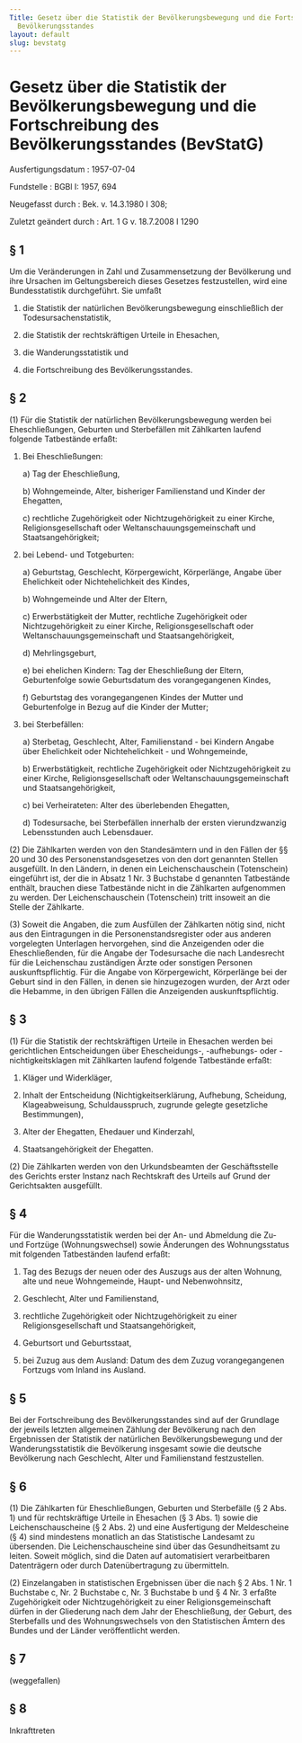 ```yaml
---
Title: Gesetz über die Statistik der Bevölkerungsbewegung und die Fortschreibung des
  Bevölkerungsstandes
layout: default
slug: bevstatg
---
```


# Gesetz über die Statistik der Bevölkerungsbewegung und die Fortschreibung des Bevölkerungsstandes (BevStatG)

Ausfertigungsdatum
:   1957-07-04

Fundstelle
:   BGBl I: 1957, 694

Neugefasst durch
:   Bek. v. 14.3.1980 I 308;

Zuletzt geändert durch
:   Art. 1 G v. 18.7.2008 I 1290


## § 1

Um die Veränderungen in Zahl und Zusammensetzung der Bevölkerung und
ihre Ursachen im Geltungsbereich dieses Gesetzes festzustellen, wird
eine Bundesstatistik durchgeführt. Sie umfaßt

1.  die Statistik der natürlichen Bevölkerungsbewegung einschließlich der
    Todesursachenstatistik,


2.  die Statistik der rechtskräftigen Urteile in Ehesachen,


3.  die Wanderungsstatistik und


4.  die Fortschreibung des Bevölkerungsstandes.





## § 2

(1) Für die Statistik der natürlichen Bevölkerungsbewegung werden bei
Eheschließungen, Geburten und Sterbefällen mit Zählkarten laufend
folgende Tatbestände erfaßt:

1.  Bei Eheschließungen:

    a)  Tag der Eheschließung,


    b)  Wohngemeinde, Alter, bisheriger Familienstand und Kinder der
        Ehegatten,


    c)  rechtliche Zugehörigkeit oder Nichtzugehörigkeit zu einer Kirche,
        Religionsgesellschaft oder Weltanschauungsgemeinschaft und
        Staatsangehörigkeit;





2.  bei Lebend- und Totgeburten:

    a)  Geburtstag, Geschlecht, Körpergewicht, Körperlänge, Angabe über
        Ehelichkeit oder Nichtehelichkeit des Kindes,


    b)  Wohngemeinde und Alter der Eltern,


    c)  Erwerbstätigkeit der Mutter, rechtliche Zugehörigkeit oder
        Nichtzugehörigkeit zu einer Kirche, Religionsgesellschaft oder
        Weltanschauungsgemeinschaft und Staatsangehörigkeit,


    d)  Mehrlingsgeburt,


    e)  bei ehelichen Kindern: Tag der Eheschließung der Eltern, Geburtenfolge
        sowie Geburtsdatum des vorangegangenen Kindes,


    f)  Geburtstag des vorangegangenen Kindes der Mutter und Geburtenfolge in
        Bezug auf die Kinder der Mutter;





3.  bei Sterbefällen:

    a)  Sterbetag, Geschlecht, Alter, Familienstand - bei Kindern Angabe über
        Ehelichkeit oder Nichtehelichkeit - und Wohngemeinde,


    b)  Erwerbstätigkeit, rechtliche Zugehörigkeit oder Nichtzugehörigkeit zu
        einer Kirche, Religionsgesellschaft oder Weltanschauungsgemeinschaft
        und Staatsangehörigkeit,


    c)  bei Verheirateten: Alter des überlebenden Ehegatten,


    d)  Todesursache, bei Sterbefällen innerhalb der ersten vierundzwanzig
        Lebensstunden auch Lebensdauer.







(2) Die Zählkarten werden von den Standesämtern und in den Fällen der
§§ 20 und 30 des Personenstandsgesetzes von den dort genannten Stellen
ausgefüllt. In den Ländern, in denen ein Leichenschauschein
(Totenschein) eingeführt ist, der die in Absatz 1 Nr. 3 Buchstabe d
genannten Tatbestände enthält, brauchen diese Tatbestände nicht in die
Zählkarten aufgenommen zu werden. Der Leichenschauschein (Totenschein)
tritt insoweit an die Stelle der Zählkarte.

(3) Soweit die Angaben, die zum Ausfüllen der Zählkarten nötig sind,
nicht aus den Eintragungen in die Personenstandsregister oder aus
anderen vorgelegten Unterlagen hervorgehen, sind die Anzeigenden oder
die Eheschließenden, für die Angabe der Todesursache die nach
Landesrecht für die Leichenschau zuständigen Ärzte oder sonstigen
Personen auskunftspflichtig. Für die Angabe von Körpergewicht,
Körperlänge bei der Geburt sind in den Fällen, in denen sie
hinzugezogen wurden, der Arzt oder die Hebamme, in den übrigen Fällen
die Anzeigenden auskunftspflichtig.


## § 3

(1) Für die Statistik der rechtskräftigen Urteile in Ehesachen werden
bei gerichtlichen Entscheidungen über Ehescheidungs-, -aufhebungs-
oder -nichtigkeitsklagen mit Zählkarten laufend folgende Tatbestände
erfaßt:

1.  Kläger und Widerkläger,


2.  Inhalt der Entscheidung (Nichtigkeitserklärung, Aufhebung, Scheidung,
    Klageabweisung, Schuldausspruch, zugrunde gelegte gesetzliche
    Bestimmungen),


3.  Alter der Ehegatten, Ehedauer und Kinderzahl,


4.  Staatsangehörigkeit der Ehegatten.




(2) Die Zählkarten werden von den Urkundsbeamten der Geschäftsstelle
des Gerichts erster Instanz nach Rechtskraft des Urteils auf Grund der
Gerichtsakten ausgefüllt.


## § 4

Für die Wanderungsstatistik werden bei der An- und Abmeldung die Zu-
und Fortzüge (Wohnungswechsel) sowie Änderungen des Wohnungsstatus mit
folgenden Tatbeständen laufend erfaßt:

1.  Tag des Bezugs der neuen oder des Auszugs aus der alten Wohnung, alte
    und neue Wohngemeinde, Haupt- und Nebenwohnsitz,


2.  Geschlecht, Alter und Familienstand,


3.  rechtliche Zugehörigkeit oder Nichtzugehörigkeit zu einer
    Religionsgesellschaft und Staatsangehörigkeit,


4.  Geburtsort und Geburtsstaat,


5.  bei Zuzug aus dem Ausland: Datum des dem Zuzug vorangegangenen
    Fortzugs vom Inland ins Ausland.





## § 5

Bei der Fortschreibung des Bevölkerungsstandes sind auf der Grundlage
der jeweils letzten allgemeinen Zählung der Bevölkerung nach den
Ergebnissen der Statistik der natürlichen Bevölkerungsbewegung und der
Wanderungsstatistik die Bevölkerung insgesamt sowie die deutsche
Bevölkerung nach Geschlecht, Alter und Familienstand festzustellen.


## § 6

(1) Die Zählkarten für Eheschließungen, Geburten und Sterbefälle (§ 2
Abs. 1) und für rechtskräftige Urteile in Ehesachen (§ 3 Abs. 1) sowie
die Leichenschauscheine (§ 2 Abs. 2) und eine Ausfertigung der
Meldescheine (§ 4) sind mindestens monatlich an das Statistische
Landesamt zu übersenden. Die Leichenschauscheine sind über das
Gesundheitsamt zu leiten. Soweit möglich, sind die Daten auf
automatisiert verarbeitbaren Datenträgern oder durch Datenübertragung
zu übermitteln.

(2) Einzelangaben in statistischen Ergebnissen über die nach § 2 Abs.
1 Nr. 1 Buchstabe c, Nr. 2 Buchstabe c, Nr. 3 Buchstabe b und § 4 Nr.
3 erfaßte Zugehörigkeit oder Nichtzugehörigkeit zu einer
Religionsgemeinschaft dürfen in der Gliederung nach dem Jahr der
Eheschließung, der Geburt, des Sterbefalls und des Wohnungswechsels
von den Statistischen Ämtern des Bundes und der Länder veröffentlicht
werden.


## § 7

(weggefallen)


## § 8

Inkrafttreten


